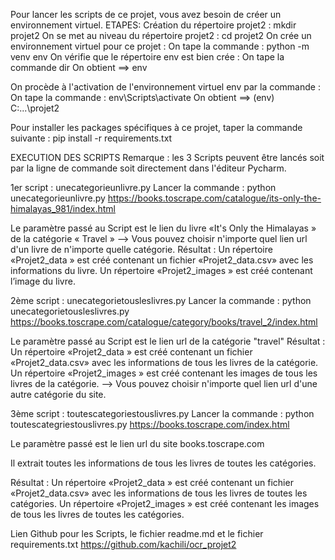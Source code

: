
Pour lancer les scripts de ce projet, vous avez besoin de créer un environnement virtuel.
ETAPES: 
Création du répertoire projet2 : mkdir projet2
On se met au niveau du répertoire projet2 : cd projet2
On crée un environnement virtuel pour ce projet : 
On tape la commande : python -m venv env
On vérifie que le répertoire env est bien crée : 
On tape la commande dir 
On obtient  ==> env

On procède à l'activation de l'environnement virtuel env par la commande :
On tape la commande : env\Scripts\activate
On obtient  ==> (env) C:\...\projet2

Pour installer les packages spécifiques à ce projet, taper la commande suivante : 
pip install -r requirements.txt

EXECUTION DES SCRIPTS
Remarque : 
les 3 Scripts peuvent être lancés soit par la ligne de commande soit directement dans l'éditeur Pycharm.

1er script : unecategorieunlivre.py 
Lancer la commande : 
python unecategorieunlivre.py https://books.toscrape.com/catalogue/its-only-the-himalayas_981/index.html

Le paramètre passé au Script est le lien du livre «It's Only the Himalayas » de la catégorie « Travel »
--> Vous pouvez choisir n'importe quel lien url d'un livre de n'importe quelle catégorie.
Résultat :
Un répertoire «Projet2_data » est créé contenant un fichier «Projet2_data.csv» avec les informations du livre.
Un répertoire «Projet2_images » est créé contenant l’image du livre.
 
2ème script : unecategorietousleslivres.py
Lancer la commande : 
python unecategorietousleslivres.py https://books.toscrape.com/catalogue/category/books/travel_2/index.html

Le paramètre passé au Script est le lien url de la catégorie "travel"
Résultat :
Un répertoire «Projet2_data » est créé contenant un fichier «Projet2_data.csv» avec les informations de tous les livres de la catégorie.
Un répertoire «Projet2_images » est créé contenant les images de tous les livres de la catégorie.
--> Vous pouvez choisir n'importe quel lien url d'une autre catégorie du site.


3ème script : toutescategoriestouslivres.py
Lancer la commande : 
python toutescategriestouslivres.py https://books.toscrape.com/index.html

Le paramètre passé est le lien url du site books.toscrape.com

Il extrait toutes les informations de tous les livres de toutes les catégories. 

Résultat :
Un répertoire «Projet2_data » est créé contenant un fichier «Projet2_data.csv» avec les informations de tous les livres de toutes les catégories.
Un répertoire «Projet2_images » est créé contenant les images de tous les livres de toutes les catégories.

Lien Github pour les Scripts, le fichier readme.md et le fichier requirements.txt
https://github.com/kachili/ocr_projet2
